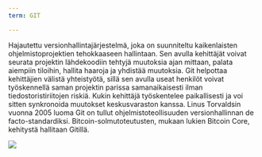 ```yaml
---
term: GIT

---
```

Hajautettu versionhallintajärjestelmä, joka on suunniteltu kaikenlaisten ohjelmistoprojektien tehokkaaseen hallintaan. Sen avulla kehittäjät voivat seurata projektin lähdekoodiin tehtyjä muutoksia ajan mittaan, palata aiempiin tiloihin, hallita haaroja ja yhdistää muutoksia. Git helpottaa kehittäjien välistä yhteistyötä, sillä sen avulla useat henkilöt voivat työskennellä saman projektin parissa samanaikaisesti ilman tiedostoristiriitojen riskiä. Kukin kehittäjä työskentelee paikallisesti ja voi sitten synkronoida muutokset keskusvaraston kanssa. Linus Torvaldsin vuonna 2005 luoma Git on tullut ohjelmistoteollisuuden versionhallinnan de facto-standardiksi. Bitcoin-solmutoteutusten, mukaan lukien Bitcoin Core, kehitystä hallitaan Gitillä.

![](../../dictionnaire/assets/47.webp)
